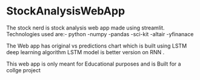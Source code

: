 # StockAnalysisWebApp
The stock nerd is stock analysis web app made using streamlit.
Technologies used are:-
 python
  -numpy
  -pandas
  -sci-kit
  -altair
  -yfinanace
  
 The Web app has original vs predictions chart which is built using LSTM deep learning algorithm
 LSTM model is better version on RNN .
 
This web app is only meant for Educational purposes and is Built for a collge project

